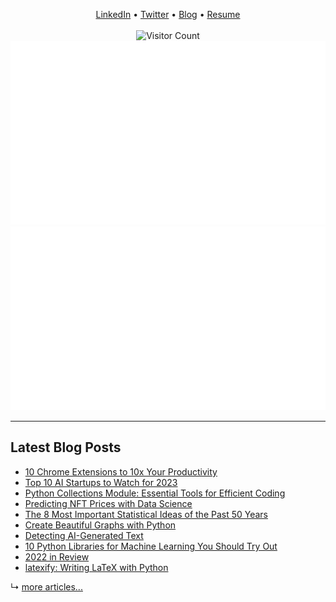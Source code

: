 <p align="center">
	<a href=https://www.linkedin.com/in/benedictneo />LinkedIn</a> • 
	<a href=https://twitter.com/benthecoder1 />Twitter</a> • 
	<a href=https://benedictxneo.medium.com />Blog</a> • 
	<a href=https://benthecoder.github.io/resume/Benedict_Neo_Resume.pdf />Resume</a>
	<br>
	<br>
	<img src="https://profile-counter.glitch.me/{benthecoder}/count.svg" alt="Visitor Count" />
	<br>
	<img src="https://github.com/benthecoder/stats/blob/generated/overview-dark.svg"/>
	<br>
	<img src="https://github.com/benthecoder/stats/blob/generated/languages-dark.svg"/>
</p>

---
<!-- 
 -->
<!--  source: https://github.com/jstrieb/github-stats  -->

<!-- 
## 📚 Books I want to read for 2022 

- [ISLR](https://hastie.su.domains/ISLR2/ISLRv2_website.pdf)
- [Forecasting: Principles and Practice (3rd ed)](https://otexts.com/fpp3/)
- [Data Science for Business](https://book.akij.net/eBooks/2018/May/5aef50939a868/Data_Science_for_Bus.pdf)
- [100 page ml](http://ema.cri-info.cm/wp-content/uploads/2019/07/2019BurkovTheHundred-pageMachineLearning.pdf)
- [Designing Data-Intensive Applications](https://tinyurl.com/yee77mtv)
- [Math for Machine Learning](https://www.tinyurl.com/math4ml)
- [Deep Learning with PyTorch](https://pytorch.org/assets/deep-learning/Deep-Learning-with-PyTorch.pdf)
- [Interpretable Machine Learning](https://christophm.github.io/interpretable-ml-book/)
- [Tidy Modeling with R](https://www.tmwr.org/)
- [R4ds](https://r4ds.had.co.nz/) -->


## Latest Blog Posts

<!-- BLOG-POST-LIST:START -->
- [10 Chrome Extensions to 10x Your Productivity](https://medium.com/swlh/10-chrome-extensions-to-10x-your-productivity-859919d185cf?source=rss-9a24cc840494------2)
- [Top 10 AI Startups to Watch for 2023](https://medium.com/bitgrit-data-science-publication/top-10-ai-startups-to-watch-for-2023-b72226a655f0?source=rss-9a24cc840494------2)
- [Python Collections Module: Essential Tools for Efficient Coding](https://betterprogramming.pub/python-collections-module-essential-tools-for-efficient-coding-436d420a6f8a?source=rss-9a24cc840494------2)
- [Predicting NFT Prices with Data Science](https://medium.datadriveninvestor.com/predicting-nft-prices-with-data-science-1d510b85804b?source=rss-9a24cc840494------2)
- [The 8 Most Important Statistical Ideas of the Past 50 Years](https://medium.com/bitgrit-data-science-publication/the-8-most-important-statistical-ideas-of-the-past-50-years-11220e46736f?source=rss-9a24cc840494------2)
- [Create Beautiful Graphs with Python](https://medium.com/geekculture/create-beautiful-graphs-with-python-4235f50b2adb?source=rss-9a24cc840494------2)
- [Detecting AI-Generated Text](https://medium.com/swlh/detecting-ai-generated-text-b56b3e8ca730?source=rss-9a24cc840494------2)
- [10 Python Libraries for Machine Learning You Should Try Out](https://medium.com/bitgrit-data-science-publication/10-python-libraries-for-machine-learning-you-should-try-out-f24cca774def?source=rss-9a24cc840494------2)
- [2022 in Review](https://benedictxneo.medium.com/2022-in-review-d658c9a5be49?source=rss-9a24cc840494------2)
- [latexify: Writing LaTeX with Python](https://medium.com/bitgrit-data-science-publication/latexify-writing-latex-with-python-6c0fa4b2e9d5?source=rss-9a24cc840494------2)
<!-- BLOG-POST-LIST:END -->

↳ [more articles...](https://benedictxneo.medium.com/)



